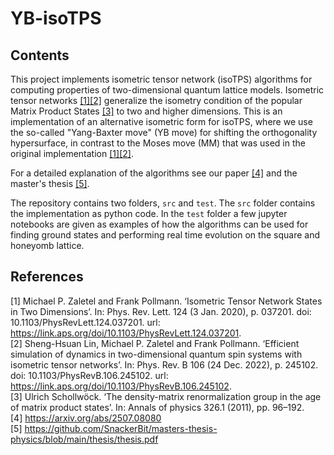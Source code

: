 # YB-isoTPS
## Contents
This project implements isometric tensor network (isoTPS) algorithms for computing properties of two-dimensional quantum lattice models. 
Isometric tensor networks [[1]](#1)[[2]](#2) generalize the isometry condition of the popular Matrix Product States [[3]](#3) to two and higher dimensions.
This is an implementation of an alternative isometric form for isoTPS, where we use the so-called "Yang-Baxter move" (YB move) for shifting the orthogonality hypersurface, in contrast to the Moses move (MM) that was used in the original implementation [[1]](#1)[[2]](#2). <br />

For a detailed explanation of the algorithms see our paper [[4]](#4) and the master's thesis [[5]](#5). <br />

The repository contains two folders, `src` and `test`. The `src` folder contains the implementation as python code. In the `test` folder a few jupyter notebooks are given as examples of how the algorithms can be used for finding ground states and performing real time evolution on the square and honeyomb lattice.

## References
<a id="1">[1]</a> 
Michael P. Zaletel and Frank Pollmann. ‘Isometric Tensor Network States in Two Dimensions’. In: Phys. Rev. Lett. 124 (3 Jan. 2020), p. 037201. doi: 10.1103/PhysRevLett.124.037201. url: https://link.aps.org/doi/10.1103/PhysRevLett.124.037201. <br />
<a id="2">[2]</a> 
Sheng-Hsuan Lin, Michael P. Zaletel and Frank Pollmann. ‘Efficient simulation of dynamics in two-dimensional quantum spin systems with isometric tensor networks’. In: Phys. Rev. B 106 (24 Dec. 2022), p. 245102. doi: 10.1103/PhysRevB.106.245102. url: https://link.aps.org/doi/10.1103/PhysRevB.106.245102. <br />
<a id="3">[3]</a> 
Ulrich Schollwöck. ‘The density-matrix renormalization group in the age of matrix product states’. In: Annals of physics 326.1 (2011), pp. 96–192. <br />
<a id="4">[4]</a>
https://arxiv.org/abs/2507.08080 <br />
<a id="5">[5]</a> 
https://github.com/SnackerBit/masters-thesis-physics/blob/main/thesis/thesis.pdf <br />
